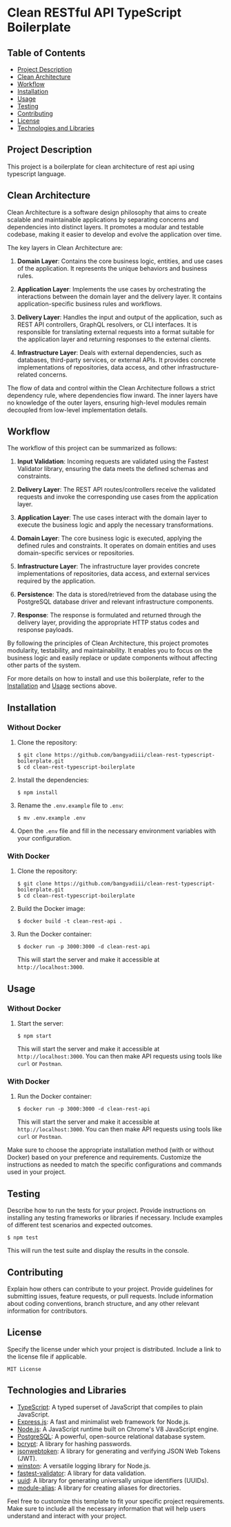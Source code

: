 # Clean RESTful API TypeScript Boilerplate

## Table of Contents

- [Project Description](#project-description)
- [Clean Architecture](#clean-architecture)
- [Workflow](#workflow)
- [Installation](#installation)
- [Usage](#usage)
- [Testing](#testing)
- [Contributing](#contributing)
- [License](#license)
- [Technologies and Libraries](#technologies-and-libraries)

## Project Description

This project is a boilerplate for clean architecture of rest api using typescript language.

## Clean Architecture

Clean Architecture is a software design philosophy that aims to create scalable and maintainable applications by separating concerns and dependencies into distinct layers. It promotes a modular and testable codebase, making it easier to develop and evolve the application over time.

The key layers in Clean Architecture are:

1. **Domain Layer**: Contains the core business logic, entities, and use cases of the application. It represents the unique behaviors and business rules.

2. **Application Layer**: Implements the use cases by orchestrating the interactions between the domain layer and the delivery layer. It contains application-specific business rules and workflows.

3. **Delivery Layer**: Handles the input and output of the application, such as REST API controllers, GraphQL resolvers, or CLI interfaces. It is responsible for translating external requests into a format suitable for the application layer and returning responses to the external clients.

4. **Infrastructure Layer**: Deals with external dependencies, such as databases, third-party services, or external APIs. It provides concrete implementations of repositories, data access, and other infrastructure-related concerns.

The flow of data and control within the Clean Architecture follows a strict dependency rule, where dependencies flow inward. The inner layers have no knowledge of the outer layers, ensuring high-level modules remain decoupled from low-level implementation details.

## Workflow

The workflow of this project can be summarized as follows:

1. **Input Validation**: Incoming requests are validated using the Fastest Validator library, ensuring the data meets the defined schemas and constraints.

2. **Delivery Layer**: The REST API routes/controllers receive the validated requests and invoke the corresponding use cases from the application layer.

3. **Application Layer**: The use cases interact with the domain layer to execute the business logic and apply the necessary transformations.

4. **Domain Layer**: The core business logic is executed, applying the defined rules and constraints. It operates on domain entities and uses domain-specific services or repositories.

5. **Infrastructure Layer**: The infrastructure layer provides concrete implementations of repositories, data access, and external services required by the application.

6. **Persistence**: The data is stored/retrieved from the database using the PostgreSQL database driver and relevant infrastructure components.

7. **Response**: The response is formulated and returned through the delivery layer, providing the appropriate HTTP status codes and response payloads.

By following the principles of Clean Architecture, this project promotes modularity, testability, and maintainability. It enables you to focus on the business logic and easily replace or update components without affecting other parts of the system.

For more details on how to install and use this boilerplate, refer to the [Installation](#installation) and [Usage](#usage) sections above.

## Installation

### Without Docker

1. Clone the repository:

   ```shell
   $ git clone https://github.com/bangyadiii/clean-rest-typescript-boilerplate.git
   $ cd clean-rest-typescript-boilerplate
   ```

2. Install the dependencies:

   ```shell
   $ npm install
   ```

3. Rename the `.env.example` file to `.env`:

   ```shell
   $ mv .env.example .env
   ```

4. Open the `.env` file and fill in the necessary environment variables with your configuration.

### With Docker

1. Clone the repository:

    ```shell
   $ git clone https://github.com/bangyadiii/clean-rest-typescript-boilerplate.git
   $ cd clean-rest-typescript-boilerplate
   ```

2. Build the Docker image:

   ```shell
   $ docker build -t clean-rest-api .
   ```

3. Run the Docker container:

   ```shell
   $ docker run -p 3000:3000 -d clean-rest-api
   ```

   This will start the server and make it accessible at `http://localhost:3000`.

## Usage

### Without Docker

1. Start the server:

   ```shell
   $ npm start
   ```

   This will start the server and make it accessible at `http://localhost:3000`. You can then make API requests using tools like `curl` or `Postman`.

### With Docker

1. Run the Docker container:

   ```shell
   $ docker run -p 3000:3000 -d clean-rest-api
   ```

   This will start the server and make it accessible at `http://localhost:3000`. You can then make API requests using tools like `curl` or `Postman`.

Make sure to choose the appropriate installation method (with or without Docker) based on your preference and requirements. Customize the instructions as needed to match the specific configurations and commands used in your project.

## Testing

Describe how to run the tests for your project. Provide instructions on installing any testing frameworks or libraries if necessary. Include examples of different test scenarios and expected outcomes.

```shell
$ npm test
```

This will run the test suite and display the results in the console.

## Contributing

Explain how others can contribute to your project. Provide guidelines for submitting issues, feature requests, or pull requests. Include information about coding conventions, branch structure, and any other relevant information for contributors.

## License

Specify the license under which your project is distributed. Include a link to the license file if applicable.

```
MIT License
```

## Technologies and Libraries

- [TypeScript](https://www.typescriptlang.org/): A typed superset of JavaScript that compiles to plain JavaScript.
- [Express.js](https://expressjs.com/): A fast and minimalist web framework for Node.js.
- [Node.js](https://nodejs.org/): A JavaScript runtime built on Chrome's V8 JavaScript engine.
- [PostgreSQL](https://www.postgresql.org/): A powerful, open-source relational database system.
- [bcrypt](https://www.npmjs.com/package/bcrypt): A library for hashing passwords.
- [jsonwebtoken](https://www.npmjs.com/package/jsonwebtoken): A library for generating and verifying JSON Web Tokens (JWT).
- [winston](https://www.npmjs.com/package/winston): A versatile logging library for Node.js.
- [fastest-validator](https://www.npmjs.com/package/fastest-validator): A library for data validation.
- [uuid](https://www.npmjs.com/package/uuid): A library for generating universally unique identifiers (UUIDs).
- [module-alias](https://www.npmjs.com/package/module-alias): A library for creating aliases for directories.

Feel free to customize this template to fit your specific project requirements. Make sure to include all the necessary information that will help users understand and interact with your project.